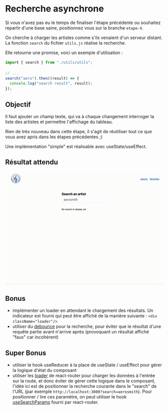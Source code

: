 # Recherche asynchrone

Si vous n'avez pas eu le temps de finaliser l'étape précédente ou souhaitez repartir d'une base saine, positionnez vous sur la branche `etape-4`.

On cherche à charger les artistes comme s'ils venaient d'un serveur distant.
La fonction `search` du fichier `utils.js` réalise la recherche.

Elle retourne une promise, voici un exemple d'utilisation :

```js
import { search } from "./utils/utils";

// ...
search("aero").then((result) => {
  console.log("search result", result);
});
```
## Objectif

Il faut ajouter un champ texte, qui va à chaque changement interroger la liste des artistes et permettre l'affichage du tableau.

Rien de très nouveau dans cette étape, il s'agit de réutiliser tout ce que vous avez apris dans les étapes précédentes ;)

Une implémentation "simple" est réalisable avec useState/useEffect.

## Résultat attendu

![resultat-etape-5](../assets/img/resultat-etape-5.gif)

## Bonus

- implémenter un loader en attendant le chargement des résultats. Un indicateur est fourni qui peut être affiché de la manière suivante : `<div className="loader"/>`
- utiliser du [debounce](https://medium.com/@AbbasPlusPlus/til-what-is-debouncing-and-how-to-use-it-in-react-43dfd8eafc1a) pour la recherche, pour éviter que le résultat d'une requête partie avant n'arrive après (provoquant un résultat affiché "faux" car incohérent)

## Super Bonus
- utiliser le hook useReducer à la place de useState / useEffect pour gérer la logique d'état du composant
- utiliser les [loader](https://reactrouter.com/en/main/route/loader) de react-router pour charger les données à l'entrée sur la route, et donc éviter de gérer cette logique dans le composant, l'idée ici est de positionner la recherche courante dans le "search" de l'URL (par exemple `http://localhost:3000?search=aerosmith`). Pour positionner / lire ces paramètre, on peut utiliser le hook [useSearchParams](https://reactrouter.com/en/main/hooks/use-search-params) fourni par react-router.
